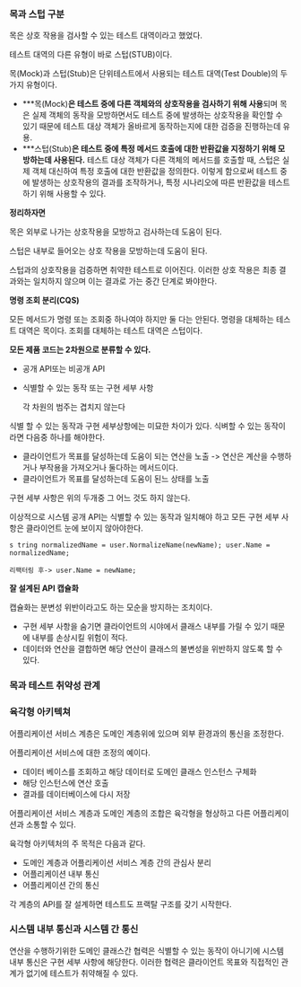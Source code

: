 ### 목과 스텁 구분

목은 상호 작용을 검사할 수 있는 테스트 대역이라고 했었다.

테스트 대역의 다른 유형이 바로 스텁(STUB)이다.

목(Mock)과 스텁(Stub)은 단위테스트에서 사용되는 테스트 대역(Test Double)의 두 가지 유형이다.

- ***목(Mock)**은 테스트 중에 다른 객체와의 상호작용을 검사하기 위해 사용**되며 목은 실제 객체의 동작을 모방하면서도 테스트 중에 발생하는 상호작용을 확인할 수 있기 때문에 테스트 대상 객체가 올바르게 동작하는지에 대한 검증을 진행하는데 유용.
- ***스텁(Stub)**은 테스트 중에 특정 메서드 호출에 대한 반환값을 지정하기 위해 모방하는데 사용된다.** 테스트 대상 객체가 다른 객체의 메서드를 호출할 때, 스텁은 실제 객체 대신하여 특정 호출에 대한 반환값을 정의한다. 이렇게 함으로써 테스트 중에 발생하는 상호작용의 결과를 조작하거나, 특정 시나리오에 따른 반환값을 테스트하기 위해 사용할 수 있다.

**정리하자면** 

목은 외부로 나가는 상호작용을 모방하고 검사하는데 도움이 된다.

스텁은 내부로 들어오는 상호 작용을 모방하는데 도움이 된다.

스텁과의 상호작용을 검증하면 취약한 테스트로 이어진다. 이러한 상호 작용은 최종 결과와는 일치하지 않으며 이는 결과로 가는 중간 단계로 봐야한다.

**명령 조회 분리(CQS)**

모든 메서드가 명령 또는 조회중 하나여야 하지만 둘 다는 안된다. 명령을 대체하는 테스트 대역은 목이다. 조회를 대체하는 테스트 대역은 스텁이다.

**모든 제품 코드는 2차원으로 분류할 수 있다.**

- 공개 API또는 비공개 API
- 식별할 수 있는 동작 또는 구현 세부 사항
    
    각 차원의 범주는 겹치지 않는다
    

식별 할 수 있는 동작과 구현 세부상항에는 미묘한 차이가 있다. 식벼할 수 있는 동작이라면 다음중 하나를 해야한다.

- 클라이언트가 목표를 달성하는데 도움이 되는 연산을 노출 -> 연산은 계산을 수행하거나 부작용을 가져오거나 둘다하는 메서드이다.
- 클라이언트가 목표를 달성하는데 도움이 된느 상태를 노출

구현 세부 사항은 위의 두개중 그 어느 것도 하지 않는다.

이상적으로 시스템 공개 API는 식별할 수 있는 동작과 일치해야 하고 모든 구현 세부 사항은 클라이언트 눈에 보이지 않아야한다.

```
s tring normalizedName = user.NormalizeName(newName); user.Name = normalizedName;

리팩터링 후-> user.Name = newName;
```

**잘 설계된 API 캡슐화**

캡슐화는 분변성 위반이라고도 하는 모순을 방지하는 조치이다.

- 구현 세부 사항을 숨기면 클라이언트의 시야에서 클래스 내부를 가릴 수 있기 때문에 내부를 손상시킬 위험이 적다.
- 데이터와 연산을 결합하면 해당 연산이 클래스의 불변성을 위반하지 않도록 할 수 있다.

### 목과 테스트 취약성 관계

### 육각형 아키텍쳐

어플리케이션 서비스 계층은 도메인 계층위에 있으며 외부 환경과의 통신을 조정한다.

어플리케이션 서비스에 대한 조정의 예이다.

- 데이터 베이스를 조회하고 해당 데이터로 도메인 클래스 인스턴스 구체화
- 해당 인스턴스에 연산 호출
- 결과를 데이터베이스에 다시 저장

어플리케이션 서비스 계층과 도메인 계층의 조합은 육각형을 형상하고 다른 어플리케이션과 소통할 수 있다.

육각형 아키텍처의 주 목적은 다음과 같다.

- 도메인 계층과 어플리케이션 서비스 계층 간의 관심사 분리
- 어플리케이션 내부 통신
- 어플리케이션 간의 통신

각 계층의 API를 잘 설계하면 테스트도 프랙탈 구조를 갖기 시작한다.

### 시스템 내부 통신과 시스템 간 통신

연산을 수행하기위한 도메인 클래스간 협력은 식별할 수 있는 동작이 아니기에 시스템 내부 통신은 구현 세부 사항에 해당한다. 이러한 협력은 클라이언트 목표와 직접적인 관계가 없기에 테스트가 취약해질 수 있다.